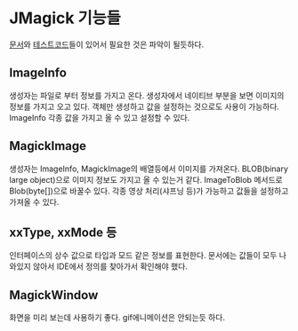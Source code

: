 # JMagick 기능들
[문서](http://www.jmagick.org/jmagick-doc/)와 [테스트](https://github.com/techblue/jmagick/blob/master/test/magicktest/TestJMagick.java)[코드](https://github.com/techblue/jmagick/blob/master/test/magicktest/OldSimpleTest.java)들이 있어서 필요한 것은 파악이 될듯하다.

## ImageInfo
생성자는 파일로 부터 정보를 가지고 온다. 생성자에서 네이티브 부분을 보면 이미지의 정보를 가지고 오고 있다. 객체만 생성하고 값을 설정하는 것으로도 사용이 가능하다.
ImageInfo 각종 값을 가지고 올 수 있고 설정할 수 있다.

## MagickImage
생성자는 ImageInfo, MagickImage의 배열등에서 이미지를 가져온다. BLOB(binary large object)으로 이미지 정보도 가지고 올 수 있는거 같다.
ImageToBlob 메서드로 Blob(byte[])으로 바꿀수 있다. 각종 영상 처리(샤프닝 등)가 가능하고 값들을 설정하고 가져올 수 있다.

## xxType, xxMode 등
인터페이스의 상수 값으로 타입과 모드 같은 정보를 표현한다. 문서에는 값들이 모두 나와있지 않아서 IDE에서 정의를 찾아가서 확인해야 했다.

## MagickWindow
화면을 미리 보는데 사용하기 좋다. gif에니메이션은 안되는듯 하다.